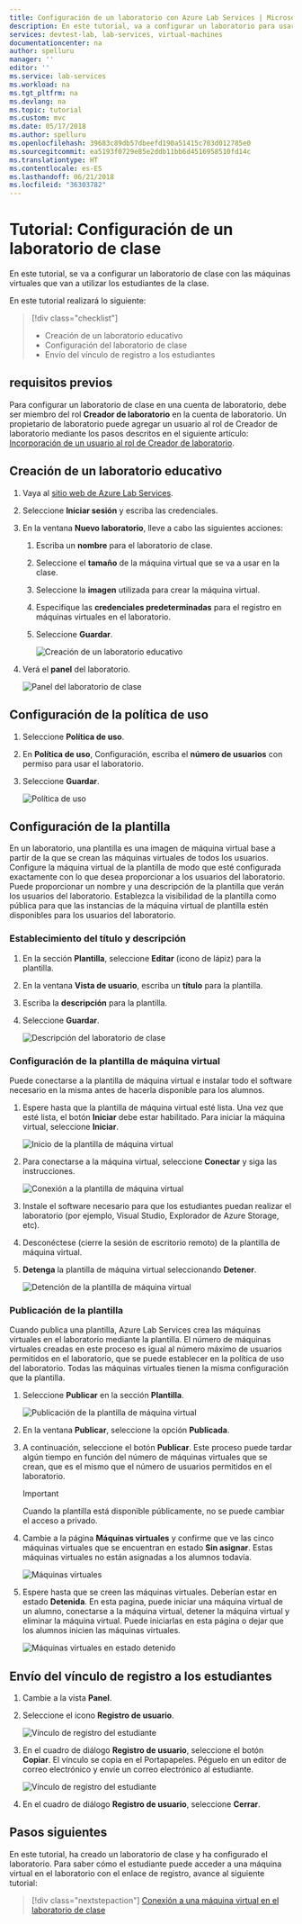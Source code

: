 ```yaml
---
title: Configuración de un laboratorio con Azure Lab Services | Microsoft Docs
description: En este tutorial, va a configurar un laboratorio para usarlo en una clase.
services: devtest-lab, lab-services, virtual-machines
documentationcenter: na
author: spelluru
manager: ''
editor: ''
ms.service: lab-services
ms.workload: na
ms.tgt_pltfrm: na
ms.devlang: na
ms.topic: tutorial
ms.custom: mvc
ms.date: 05/17/2018
ms.author: spelluru
ms.openlocfilehash: 39683c89db57dbeefd190a51415c783d012785e0
ms.sourcegitcommit: ea5193f0729e85e2ddb11bb6d4516958510fd14c
ms.translationtype: HT
ms.contentlocale: es-ES
ms.lasthandoff: 06/21/2018
ms.locfileid: "36303782"
---
```

# <a name="tutorial-set-up-a-classroom-lab"></a>Tutorial: Configuración de un laboratorio de clase 
En este tutorial, se va a configurar un laboratorio de clase con las máquinas virtuales que van a utilizar los estudiantes de la clase.  

En este tutorial realizará lo siguiente:

> [!div class="checklist"]
> * Creación de un laboratorio educativo
> * Configuración del laboratorio de clase
> * Envío del vínculo de registro a los estudiantes

## <a name="prerequisites"></a>requisitos previos
Para configurar un laboratorio de clase en una cuenta de laboratorio, debe ser miembro del rol **Creador de laboratorio** en la cuenta de laboratorio. Un propietario de laboratorio puede agregar un usuario al rol de Creador de laboratorio mediante los pasos descritos en el siguiente artículo: [Incorporación de un usuario al rol de Creador de laboratorio](tutorial-setup-lab-account.md#add-a-user-to-the-lab-creator-role).


## <a name="create-a-classroom-lab"></a>Creación de un laboratorio educativo

1. Vaya al [sitio web de Azure Lab Services](https://labs.azure.com).
2. Seleccione **Iniciar sesión** y escriba las credenciales. 
3. En la ventana **Nuevo laboratorio**, lleve a cabo las siguientes acciones: 
    1. Escriba un **nombre** para el laboratorio de clase. 
    2. Seleccione el **tamaño** de la máquina virtual que se va a usar en la clase.
    3. Seleccione la **imagen** utilizada para crear la máquina virtual.
    4. Especifique las **credenciales predeterminadas** para el registro en máquinas virtuales en el laboratorio. 
    7. Seleccione **Guardar**.

        ![Creación de un laboratorio educativo](../media/tutorial-setup-classroom-lab/new-lab-window.png)
1. Verá el **panel** del laboratorio. 
    
    ![Panel del laboratorio de clase](../media/tutorial-setup-classroom-lab/classroom-lab-home-page.png)

## <a name="configure-usage-policy"></a>Configuración de la política de uso

1. Seleccione **Política de uso**. 
2. En **Política de uso**, Configuración, escriba el **número de usuarios** con permiso para usar el laboratorio.
3. Seleccione **Guardar**. 

    ![Política de uso](../media/tutorial-setup-classroom-lab/usage-policy-settings.png)


## <a name="set-up-the-template"></a>Configuración de la plantilla 
En un laboratorio, una plantilla es una imagen de máquina virtual base a partir de la que se crean las máquinas virtuales de todos los usuarios. Configure la máquina virtual de la plantilla de modo que esté configurada exactamente con lo que desea proporcionar a los usuarios del laboratorio. Puede proporcionar un nombre y una descripción de la plantilla que verán los usuarios del laboratorio. Establezca la visibilidad de la plantilla como pública para que las instancias de la máquina virtual de plantilla estén disponibles para los usuarios del laboratorio. 

### <a name="set-title-and-description"></a>Establecimiento del título y descripción
1. En la sección **Plantilla**, seleccione **Editar** (icono de lápiz) para la plantilla. 
2. En la ventana **Vista de usuario**, escriba un **título** para la plantilla.
3. Escriba la **descripción** para la plantilla.
4. Seleccione **Guardar**.

    ![Descripción del laboratorio de clase](../media/tutorial-setup-classroom-lab/lab-description.png)

### <a name="set-up-the-template-vm"></a>Configuración de la plantilla de máquina virtual
 Puede conectarse a la plantilla de máquina virtual e instalar todo el software necesario en la misma antes de hacerla disponible para los alumnos. 

1. Espere hasta que la plantilla de máquina virtual esté lista. Una vez que esté lista, el botón **Iniciar** debe estar habilitado. Para iniciar la máquina virtual, seleccione **Iniciar**.

    ![Inicio de la plantilla de máquina virtual](../media/tutorial-setup-classroom-lab/start-template-vm.png)
1. Para conectarse a la máquina virtual, seleccione **Conectar** y siga las instrucciones. 

    ![Conexión a la plantilla de máquina virtual](../media/tutorial-setup-classroom-lab/connect-template-vm.png)
1. Instale el software necesario para que los estudiantes puedan realizar el laboratorio (por ejemplo, Visual Studio, Explorador de Azure Storage, etc). 
2. Desconéctese (cierre la sesión de escritorio remoto) de la plantilla de máquina virtual. 
3. **Detenga** la plantilla de máquina virtual seleccionando **Detener**. 

    ![Detención de la plantilla de máquina virtual](../media/tutorial-setup-classroom-lab/stop-template-vm.png)

### <a name="publish-the-template"></a>Publicación de la plantilla 
Cuando publica una plantilla, Azure Lab Services crea las máquinas virtuales en el laboratorio mediante la plantilla. El número de máquinas virtuales creadas en este proceso es igual al número máximo de usuarios permitidos en el laboratorio, que se puede establecer en la política de uso del laboratorio. Todas las máquinas virtuales tienen la misma configuración que la plantilla. 

1. Seleccione **Publicar** en la sección **Plantilla**. 

    ![Publicación de la plantilla de máquina virtual](../media/tutorial-setup-classroom-lab/public-access.png)
1. En la ventana **Publicar**, seleccione la opción **Publicada**. 
2. A continuación, seleccione el botón **Publicar**. Este proceso puede tardar algún tiempo en función del número de máquinas virtuales que se crean, que es el mismo que el número de usuarios permitidos en el laboratorio.
    
    > [!IMPORTANT]
    > Cuando la plantilla está disponible públicamente, no se puede cambiar el acceso a privado. 
4. Cambie a la página **Máquinas virtuales** y confirme que ve las cinco máquinas virtuales que se encuentran en estado **Sin asignar**. Estas máquinas virtuales no están asignadas a los alumnos todavía. 

    ![Máquinas virtuales](../media/tutorial-setup-classroom-lab/virtual-machines.png)
5. Espere hasta que se creen las máquinas virtuales. Deberían estar en estado **Detenida**. En esta pagina, puede iniciar una máquina virtual de un alumno, conectarse a la máquina virtual, detener la máquina virtual y eliminar la máquina virtual. Puede iniciarlas en esta página o dejar que los alumnos inicien las máquinas virtuales. 

    ![Máquinas virtuales en estado detenido](../media/tutorial-setup-classroom-lab/virtual-machines-stopped.png)

## <a name="send-registration-link-to-students"></a>Envío del vínculo de registro a los estudiantes

1. Cambie a la vista **Panel**. 
2. Seleccione el icono **Registro de usuario**.

    ![Vínculo de registro del estudiante](../media/tutorial-setup-classroom-lab/dashboard-user-registration-link.png)
1. En el cuadro de diálogo **Registro de usuario**, seleccione el botón **Copiar**. El vínculo se copia en el Portapapeles. Péguelo en un editor de correo electrónico y envíe un correo electrónico al estudiante. 

    ![Vínculo de registro del estudiante](../media/tutorial-setup-classroom-lab/registration-link.png)
2. En el cuadro de diálogo **Registro de usuario**, seleccione **Cerrar**. 


## <a name="next-steps"></a>Pasos siguientes
En este tutorial, ha creado un laboratorio de clase y ha configurado el laboratorio. Para saber cómo el estudiante puede acceder a una máquina virtual en el laboratorio con el enlace de registro, avance al siguiente tutorial:

> [!div class="nextstepaction"]
> [Conexión a una máquina virtual en el laboratorio de clase](tutorial-connect-virtual-machine-classroom-lab.md)

